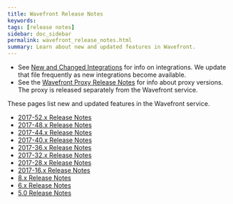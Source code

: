 ```yaml
---
title: Wavefront Release Notes
keywords:
tags: [release notes]
sidebar: doc_sidebar
permalink: wavefront_release_notes.html
summary: Learn about new and updated features in Wavefront.
---
```

* See [New and Changed Integrations](integrations_new_changed.html) for info on integrations. We update that file frequently as new integrations become available.
* See the [Wavefront Proxy Release Notes](proxies_versions.html) for info about proxy versions. The proxy is released separately from the Wavefront service.

These pages list new and updated features in the Wavefront service.
- [2017-52.x Release Notes](2017_52.x_release_notes.html)
- [2017-48.x Release Notes](2017_48.x_release_notes.html)
- [2017-44.x Release Notes](2017_44.x_release_notes.html)
- [2017-40.x Release Notes](2017_40.x_release_notes.html)
- [2017-36.x Release Notes](2017_36.x_release_notes.html)
- [2017-32.x Release Notes](2017_32.x_release_notes.html)
- [2017-28.x Release Notes](2017_28.x_release_notes.html)
- [2017-16.x Release Notes](2017_16.x_release_notes.html)
- [8.x Release Notes](8x_release_notes.html)
- [6.x Release Notes](6x_release_notes.html)
- [5.0 Release Notes](50_release_notes.html)
